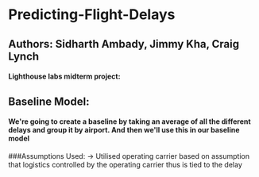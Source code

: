 # Predicting-Flight-Delays
## Authors: Sidharth Ambady, Jimmy Kha, Craig Lynch
#### Lighthouse labs midterm project:

## Baseline Model:
 #### We're going to create a baseline by taking an average of all the different delays and group it by airport. And then we'll use this in our baseline model
 
 ###Assumptions Used:
  -> Utilised operating carrier based on assumption that logistics controlled by the operating carrier thus is tied to the delay
